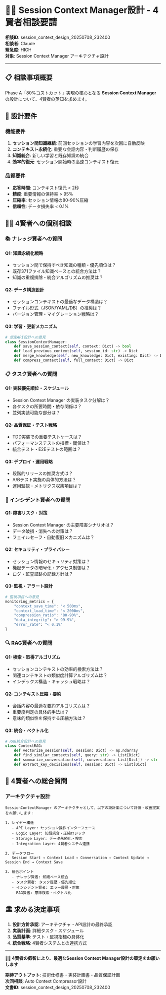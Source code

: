 # 🧙‍♂️ Session Context Manager設計 - 4賢者相談要請

**相談ID**: session_context_design_20250708_232400  
**相談者**: Claude  
**緊急度**: HIGH  
**対象**: Session Context Manager アーキテクチャ設計  

---

## 📋 **相談事項概要**

Phase A「80%コストカット」実現の核心となる **Session Context Manager** の設計について、4賢者の英知を求めます。

## 🎯 **設計要件**

### **機能要件**
1. **セッション間知識継続**: 前回セッションの学習内容を次回に自動反映
2. **コンテキスト永続化**: 重要な会話内容・判断履歴の保存
3. **知識統合**: 新しい学習と既存知識の統合
4. **効率的復元**: セッション開始時の高速コンテキスト復元

### **品質要件**
- **応答時間**: コンテキスト復元 < 2秒
- **精度**: 重要情報の保持率 > 95%
- **圧縮率**: セッション情報の80-90%圧縮
- **信頼性**: データ損失率 < 0.1%

## 🧙‍♂️ **4賢者への個別相談**

### **📚 ナレッジ賢者への質問**

#### **Q1: 知識永続化戦略**
- セッション間で保持すべき知識の種類・優先順位は？
- 既存371ファイル知識ベースとの統合方法は？
- 知識の重複排除・統合アルゴリズムの推奨は？

#### **Q2: データ構造設計**
- セッションコンテキストの最適なデータ構造は？
- ファイル形式（JSON/YAML/DB）の推奨は？
- バージョン管理・マイグレーション戦略は？

#### **Q3: 学習・更新メカニズム**
```python
# 想定API設計への意見
class SessionContextManager:
    def save_session_context(self, context: Dict) -> bool
    def load_previous_context(self, session_id: str) -> Dict
    def merge_knowledge(self, new_knowledge: Dict, existing: Dict) -> Dict
    def compress_context(self, full_context: Dict) -> Dict
```

### **📋 タスク賢者への質問**

#### **Q1: 実装優先順位・スケジュール**
- Session Context Manager の実装タスク分解は？
- 各タスクの所要時間・依存関係は？
- 並列実装可能な部分は？

#### **Q2: 品質保証・テスト戦略**
- TDD実装での重要テストケースは？
- パフォーマンステストの指標・閾値は？
- 統合テスト・E2Eテストの範囲は？

#### **Q3: デプロイ・運用戦略**
- 段階的リリースの推奨方式は？
- A/Bテスト実施の具体的方法は？
- 運用監視・メトリクス収集項目は？

### **🚨 インシデント賢者への質問**

#### **Q1: 障害リスク・対策**
- Session Context Manager の主要障害シナリオは？
- データ破損・消失への対策は？
- フェイルセーフ・自動復旧メカニズムは？

#### **Q2: セキュリティ・プライバシー**
- セッション情報のセキュリティ対策は？
- 機密データの暗号化・アクセス制御は？
- ログ・監査証跡の記録方針は？

#### **Q3: 監視・アラート設計**
```python
# 監視項目への意見
monitoring_metrics = {
    "context_save_time": "< 500ms",
    "context_load_time": "< 2000ms", 
    "compression_ratio": "80-90%",
    "data_integrity": "> 99.9%",
    "error_rate": "< 0.1%"
}
```

### **🔍 RAG賢者への質問**

#### **Q1: 検索・取得アルゴリズム**
- セッションコンテキストの効率的検索方法は？
- 関連コンテキストの類似度計算アルゴリズムは？
- インデックス構造・キャッシュ戦略は？

#### **Q2: コンテキスト圧縮・要約**
- 会話内容の最適な要約アルゴリズムは？
- 重要度判定の具体的手法は？
- 意味的類似性を保持する圧縮方法は？

#### **Q3: 統合・ベクトル化**
```python
# RAG統合設計への意見
class ContextRAG:
    def vectorize_session(self, session: Dict) -> np.ndarray
    def find_similar_contexts(self, query: str) -> List[Dict]
    def summarize_conversation(self, conversation: List[Dict]) -> str
    def extract_key_decisions(self, session: Dict) -> List[Dict]
```

## 🎯 **4賢者への総合質問**

### **アーキテクチャ設計**
```
SessionContextManager のアーキテクチャとして、以下の設計案について評価・改善提案をお願いします：

1. レイヤー構造
   - API Layer: セッション操作インターフェース
   - Logic Layer: 知識統合・圧縮ロジック  
   - Storage Layer: データ永続化・検索
   - Integration Layer: 4賢者システム連携

2. データフロー
   Session Start → Context Load → Conversation → Context Update → Session End → Context Save

3. 統合ポイント
   - ナレッジ賢者: 知識ベース統合
   - タスク賢者: タスク履歴・優先順位
   - インシデント賢者: エラー履歴・対策
   - RAG賢者: 意味検索・ベクトル化
```

## 🏛️ **求める決定事項**

1. **設計方針承認**: アーキテクチャ・API設計の最終承認
2. **実装計画**: 詳細タスク・スケジュール
3. **品質基準**: テスト・監視指標の具体化
4. **統合戦略**: 4賢者システムとの連携方式

---

**🧙‍♂️ 4賢者の叡智により、最適なSession Context Manager設計の策定をお願いします**

**期待アウトプット**: 技術仕様書・実装計画書・品質保証計画  
**次回相談**: Auto Context Compressor設計  
**文書ID**: session_context_design_20250708_232400